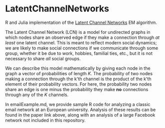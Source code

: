 # LatentChannelNetworks

R and Julia implementation of the [Latent Channel Networks](https://arxiv.org/abs/1906.04563) EM algorithm. 

The Latent Channel Network (LCN) is a model for undirected graphs in which nodes share an observed edge if they make a connection through *at least* one latent channel. This is meant to reflect modern social dynamics; we are likely to make social connections if we communicate through some group, whether it be due to work, hobbies, familial ties, etc., but it is not necessary to share *all* social groups. 

We can describe this model mathematically by giving each node in the graph a vector of probabilities of length *K*. The probability of two nodes making a connection through the k'th channel is the product of the k'th element of their probability vectors. For here, the probability two nodes share an edge is one minus the probability they make **no** connections through any of the *K* channels. 

In emailExample.md, we provide sample R code for analyzing a classic email network at an European university. Analysis of these results can be found in the paper link above, along with an analysis of a large Facebook network not included in this repository. 
